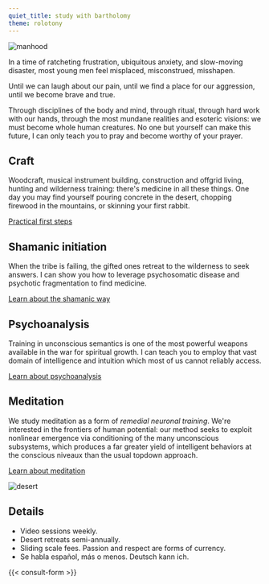 ```yaml
---
quiet_title: study with bartholomy
theme: rolotony
---
```


![manhood](/covers/0183.manhood.webp)

In a time of ratcheting frustration, ubiquitous anxiety, and slow-moving disaster, most young men feel misplaced, misconstrued, misshapen.

Until we can laugh about our pain, until we find a place for our aggression, until we become brave and true.

Through disciplines of the body and mind, through ritual, through hard work with our hands, through the most mundane realities and esoteric visions: we must become whole human creatures. No one but yourself can make this future, I can only teach you to pray and become worthy of your prayer.

## Craft

Woodcraft, musical instrument building, construction and offgrid living, hunting and wilderness training: there's medicine in all these things. One day you may find yourself pouring concrete in the desert, chopping firewood in the mountains, or skinning your first rabbit.

[Practical first steps](/posts/walking/)

## Shamanic initiation

When the tribe is failing, the gifted ones retreat to the wilderness to seek answers. I can show you how to leverage psychosomatic disease and psychotic fragmentation to find medicine.

[Learn about the shamanic way](/posts/three-pillars/)

## Psychoanalysis

Training in unconscious semantics is one of the most powerful weapons available in the war for spiritual growth. I can teach you to employ that vast domain of intelligence and intuition which most of us cannot reliably access.

[Learn about psychoanalysis](/posts/uncanny/)

## Meditation

We study meditation as a form of *remedial neuronal training*. We're interested in the frontiers of human potential: our method seeks to exploit nonlinear emergence via conditioning of the many unconscious subsystems, which produces a far greater yield of intelligent behaviors at the conscious niveaux than the usual topdown approach.

[Learn about meditation](/posts/why-meditate/)

![desert](/landscape.jpg)

## Details

* Video sessions weekly.
* Desert retreats semi-annually.
* Sliding scale fees. Passion and respect are forms of currency.
* Se habla español, más o menos. Deutsch kann ich.

{{< consult-form >}}
